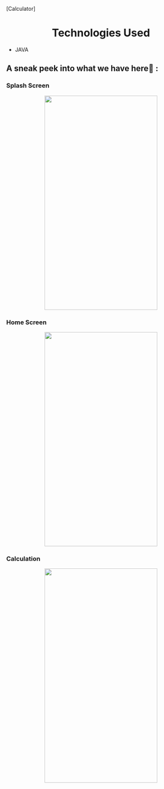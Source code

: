 [Calculator]
<center><h1 align="center">Technologies Used</h1></center>
<ul>
<li>JAVA</li>
</ul>
</p>

## A sneak peek into what we have here🙈 :
### Splash Screen
<p align="center">
  <img width="300" height="570" src = "https://github.com/prolion1/Calculator-Using-Java-/blob/main/Screenshots/SplashScreen.jpg"></img>
</p>  

### Home Screen
<p align="center"><img width="300" height="570" src="https://github.com/prolion1/Calculator-Using-Java-/blob/main/Screenshots/HomeScreen.jpg"></p>

### Calculation
<p align="center"><img width="300" height="570" src="https://github.com/prolion1/Calculator-Using-Java-/blob/main/Screenshots/Calculation.jpg"></p>
